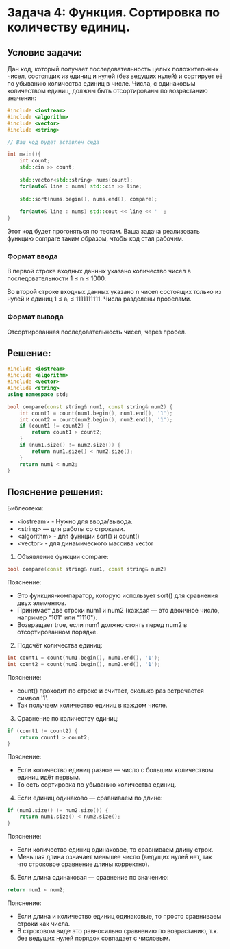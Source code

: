 # Задача 4: Функция. Сортировка по количеству единиц.
## Условие задачи:
Дан код, который получает последовательность целых положительных чисел, состоящих из единиц и нулей (без ведущих нулей) и сортирует её по убыванию количества единиц в числе. Числа, с одинаковым количеством единиц, должны быть отсортированы по возрастанию значения:

```cpp
#include <iostream>
#include <algorithm>
#include <vector>
#include <string>

// Ваш код будет вставлен сюда

int main(){
    int count;
    std::cin >> count;
    
    std::vector<std::string> nums(count);
    for(auto& line : nums) std::cin >> line;
    
    std::sort(nums.begin(), nums.end(), compare);
    
    for(auto& line : nums) std::cout << line << ' ';
}
```
Этот код будет прогоняться по тестам. Ваша задача реализовать функцию compare таким образом, чтобы код стал рабочим.
### Формат ввода
В первой строке входных данных указано количество чисел в последовательности 1 ≤ n ≤ 1000.

Во второй строке входных данных указано n чисел состоящих только из нулей и единиц  1 ≤ aᵢ ≤ 1111111111. Числа разделены пробелами.
### Формат вывода
Отсортированная последовательность чисел, через пробел.
## Решение:
```cpp
#include <iostream>
#include <algorithm>
#include <vector>
#include <string>
using namespace std;

bool compare(const string& num1, const string& num2) {
    int count1 = count(num1.begin(), num1.end(), '1');
    int count2 = count(num2.begin(), num2.end(), '1');
    if (count1 != count2) {
        return count1 > count2;
    }
    if (num1.size() != num2.size()) {
        return num1.size() < num2.size();
    } 
    return num1 < num2;
}
```
## Пояснение решения:
Библеотеки:
 - \<iostream\> - Нужно для ввода/вывода.
 - \<string\> — для работы со строками.
 - \<algorithm\> - для функции sort() и count()
 - \<vector\> - для динамического массива vector
1. Объявление функции compare:
```cpp
bool compare(const string& num1, const string& num2)
```
Пояснение:
 - Это функция-компаратор, которую использует sort() для сравнения двух элементов.
 - Принимает две строки num1 и num2 (каждая — это двоичное число, например "101" или "1110").
 - Возвращает true, если num1 должно стоять перед num2 в отсортированном порядке.
2. Подсчёт количества единиц:
```cpp
int count1 = count(num1.begin(), num1.end(), '1');
int count2 = count(num2.begin(), num2.end(), '1');
```
Пояснение:
 - count() проходит по строке и считает, сколько раз встречается символ '1'.
 - Так получаем количество единиц в каждом числе.
3. Сравнение по количеству единиц:
```cpp
if (count1 != count2) {
    return count1 > count2;
}
```
Пояснение:
 - Если количество единиц разное — число с большим количеством единиц идёт первым.
 - То есть сортировка по убыванию количества единиц.
4. Если единиц одинаково — сравниваем по длине:
```cpp
if (num1.size() != num2.size()) {
    return num1.size() < num2.size();
}
```
Пояснение:
 - Если количество единиц одинаковое, то сравниваем длину строк.
 - Меньшая длина означает меньшее число (ведущих нулей нет, так что строковое сравнение длины корректно).
5. Если длина одинаковая — сравнение по значению:
```cpp
return num1 < num2;
```
Пояснение:
 - Если длина и количество единиц одинаковые, то просто сравниваем строки как числа.
 - В строковом виде это равносильно сравнению по возрастанию, т.к. без ведущих нулей порядок совпадает с числовым.